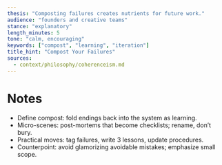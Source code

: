 ```yaml
---
thesis: "Composting failures creates nutrients for future work."
audience: "founders and creative teams"
stance: "explanatory"
length_minutes: 5
tone: "calm, encouraging"
keywords: ["compost", "learning", "iteration"]
title_hint: "Compost Your Failures"
sources:
  - context/philosophy/coherenceism.md
---
```


# Notes
- Define compost: fold endings back into the system as learning.
- Micro-scenes: post-mortems that become checklists; rename, don’t bury.
- Practical moves: tag failures, write 3 lessons, update procedures.
- Counterpoint: avoid glamorizing avoidable mistakes; emphasize small scope.
